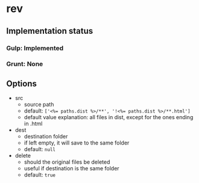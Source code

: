# rev

## Implementation status

### Gulp: Implemented
### Grunt: None

## Options

  * src
    * source path
    * default: ``['<%= paths.dist %>/**', '!<%= paths.dist %>/**.html']``
    * default value explanation: all files in dist, except for the ones ending in .html
  * dest
    * destination folder
    * if left empty, it will save to the same folder
    * default: ``null``
  * delete
    * should the original files be deleted
    * useful if destination is the same folder
    * default: ``true``
